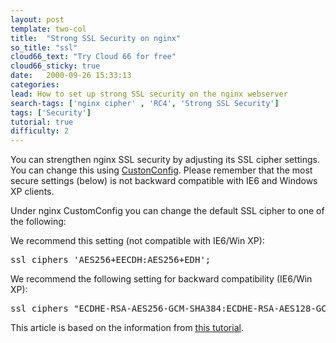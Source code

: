 ```yaml
---
layout: post
template: two-col
title:  "Strong SSL Security on nginx"
so_title: "ssl"
cloud66_text: "Try Cloud 66 for free"
cloud66_sticky: true
date:   2000-09-26 15:33:13
categories: 
lead: How to set up strong SSL security on the nginx webserver
search-tags: ['nginx cipher' , 'RC4', 'Strong SSL Security']
tags: ['Security']
tutorial: true
difficulty: 2
---
```


You can strengthen nginx SSL security by adjusting its SSL cipher settings. You can change this using [CustonConfig](http://help.cloud66.com/building-your-stack/customconfig). Please remember that the most secure settings (below) is not backward compatible with IE6 and Windows XP clients.

Under nginx CustomConfig you can change the default SSL cipher to one of the following:

We recommend this setting (not compatible with IE6/Win XP):

<pre>
ssl_ciphers 'AES256+EECDH:AES256+EDH';
</pre>

We recommend the following setting for backward compatibility (IE6/Win XP):

<pre>
ssl_ciphers "ECDHE-RSA-AES256-GCM-SHA384:ECDHE-RSA-AES128-GCM-SHA256:DHE-RSA-AES256-GCM-SHA384:DHE-RSA-AES128-GCM-SHA256:ECDHE-RSA-AES256-SHA384:ECDHE-RSA-AES128-SHA256:ECDHE-RSA-AES256-SHA:ECDHE-RSA-AES128-SHA:DHE-RSA-AES256-SHA256:DHE-RSA-AES128-SHA256:DHE-RSA-AES256-SHA:DHE-RSA-AES128-SHA:ECDHE-RSA-DES-CBC3-SHA:EDH-RSA-DES-CBC3-SHA:AES256-GCM-SHA384:AES128-GCM-SHA256:AES256-SHA256:AES128-SHA256:AES256-SHA:AES128-SHA:DES-CBC3-SHA:HIGH:!aNULL:!eNULL:!EXPORT:!DES:!MD5:!PSK:!RC4"
</pre>

This article is based on the information from [this tutorial](https://raymii.org/s/tutorials/Strong_SSL_Security_On_nginx.html).
